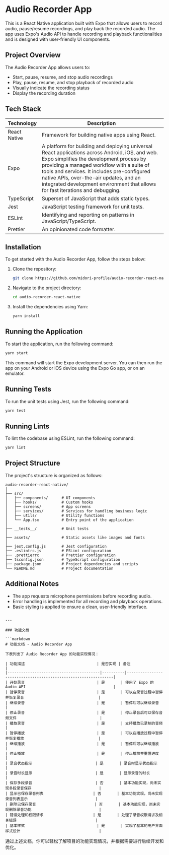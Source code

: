# Audio Recorder App

This is a React Native application built with Expo that allows users to record audio, pause/resume recordings, and play back the recorded audio. The app uses Expo's Audio API to handle recording and playback functionalities and is designed with user-friendly UI components.

## Project Overview

The Audio Recorder App allows users to:
- Start, pause, resume, and stop audio recordings
- Play, pause, resume, and stop playback of recorded audio
- Visually indicate the recording status
- Display the recording duration

## Tech Stack

| Technology            | Description                                                                 |
|-----------------------|-----------------------------------------------------------------------------|
| React Native          | Framework for building native apps using React.                             |
| Expo                  | A platform for building and deploying universal React applications across Android, iOS, and web. Expo simplifies the development process by providing a managed workflow with a suite of tools and services. It includes pre-configured native APIs, over-the-air updates, and an integrated development environment that allows for fast iterations and debugging.  |
| TypeScript            | Superset of JavaScript that adds static types.                              |
| Jest                  | JavaScript testing framework for unit tests.                                |
| ESLint                | Identifying and reporting on patterns in JavaScript/TypeScript.  |
| Prettier              | An opinionated code formatter.                                              |


## Installation

To get started with the Audio Recorder App, follow the steps below:

1. Clone the repository:
   ```bash
   git clone https://github.com/midori-profile/audio-recorder-react-native.git
   ```

2. Navigate to the project directory:
   ```bash
   cd audio-recorder-react-native
   ```

3. Install the dependencies using Yarn:
   ```bash
   yarn install
   ```

## Running the Application

To start the application, run the following command:

```bash
yarn start
```

This command will start the Expo development server. You can then run the app on your Android or iOS device using the Expo Go app, or on an emulator.


## Running Tests

To run the unit tests using Jest, run the following command:

```bash
yarn test
```

## Running Lints

To lint the codebase using ESLint, run the following command:

```bash
yarn lint
```


## Project Structure

The project's structure is organized as follows:

```
audio-recorder-react-native/
│
├── src/
│   ├── components/      # UI components
│   ├── hooks/           # Custom hooks
│   ├── screens/         # App screens
│   ├── services/        # Services for handling business logic
│   ├── utils/           # Utility functions
│   └── App.tsx          # Entry point of the application
│
├── __tests__/           # Unit tests
│
├── assets/              # Static assets like images and fonts
│
├── jest.config.js       # Jest configuration
├── .eslintrc.js         # ESLint configuration
├── .prettierrc          # Prettier configuration
├── tsconfig.json        # TypeScript configuration
├── package.json         # Project dependencies and scripts
└── README.md            # Project documentation
```

## Additional Notes

- The app requests microphone permissions before recording audio.
- Error handling is implemented for all recording and playback operations.
- Basic styling is applied to ensure a clean, user-friendly interface.
```

---

### 功能文档

```markdown
# 功能文档 - Audio Recorder App

下表列出了 Audio Recorder App 的功能实现情况：

| 功能描述                                | 是否实现 | 备注                                                           |
|-----------------------------------------|----------|----------------------------------------------------------------|
| 开始录音                                | 是       | 使用了 Expo 的 Audio API                                       |
| 暂停录音                                | 是       | 可以在录音过程中暂停并恢复录音                                 |
| 继续录音                                | 是       | 暂停后可以继续录音                                             |
| 停止录音                                | 是       | 停止录音后可以保存音频文件                                     |
| 播放录音                                | 是       | 支持播放已录制的音频                                           |
| 暂停播放                                | 是       | 可以在播放过程中暂停并恢复播放                                 |
| 继续播放                                | 是       | 暂停后可以继续播放                                             |
| 停止播放                                | 是       | 停止播放并重置进度                                             |
| 录音状态指示                            | 是       | 录音时显示状态指示                                             |
| 录音时长显示                            | 是       | 显示录音的时长                                                 |
| 保存多段录音                            | 否       | 基本功能实现，尚未实现多段录音保存                              |
| 显示已保存录音列表                      | 否       | 基本功能实现，尚未实现录音列表显示                              |
| 删除已保存录音                          | 否       | 基本功能实现，尚未实现删除录音功能                              |
| 错误处理和权限请求                      | 是       | 处理了录音权限请求及相关错误                                   |
| 基本样式                                | 是       | 实现了基本的用户界面样式设计                                   |
```

通过上述文档，你可以轻松了解项目的功能实现情况，并根据需要进行后续开发和优化。